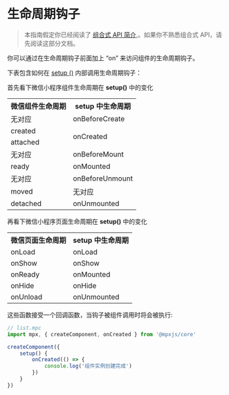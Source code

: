 # 生命周期钩子

> 本指南假定你已经阅读了 [组合式 API 简介](composition-api-introduction.html),。如果你不熟悉组合式 API，请先阅读这部分文档。

你可以通过在生命周期钩子前面加上 “on” 来访问组件的生命周期钩子。

下表包含如何在 [setup ()](composition-api-setup.html) 内部调用生命周期钩子：

首先看下微信小程序组件生命周期在 **setup()** 中的变化
<table>
	<tr>
	    <th>微信组件生命周期</th>
	    <th>setup 中生命周期</th>
	</tr >
	<tr >
	    <td>无对应</td>
	    <td>onBeforeCreate</td>
	</tr>
	<tr>
	    <td>created</td>
	    <td rowspan="2">onCreated</td>
	</tr>
	<tr>
	    <td>attached</td>
	</tr>
	<tr>
	    <td>无对应</td>
	    <td>onBeforeMount</td>
	</tr>
	<tr>
        <td>ready</td>
	    <td>onMounted</td>
	</tr>
    <tr>
        <td>无对应</td>
	    <td>onBeforeUnmount</td>
	</tr>
    <tr>
        <td>moved</td>
	    <td>无对应</td>
	</tr>
    <tr>
        <td>detached</td>
	    <td rowspan="2">onUnmounted</td>
	</tr>
</table>

再看下微信小程序页面生命周期在 **setup()** 中的变化
<table>
	<tr>
	    <th>微信页面生命周期</th>
	    <th>setup 中生命周期</th>
	</tr >
	<tr >
	    <td>onLoad</td>
	    <td>onLoad</td>
	</tr>
	<tr>
	    <td>onShow</td>
	    <td>onShow</td>
	</tr>
	<tr>
	    <td>onReady</td>
        <td>onMounted</td>
	</tr>
	<tr>
	    <td>onHide</td>
	    <td>onHide</td>
	</tr>
	<tr>
        <td>onUnload</td>
	    <td>onUnmounted</td>
	</tr>
</table>

这些函数接受一个回调函数，当钩子被组件调用时将会被执行:

```js
// list.mpc
import mpx, { createComponent, onCreated } from '@mpxjs/core'

createComponent({
    setup() {
        onCreated(() => {
            console.log('组件实例创建完成')
        })
    }
})
```
